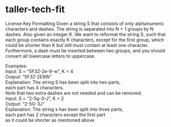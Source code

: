 # taller-tech-fit

License Key Formatting
Given a string S that consists of only alphanumeric characters and dashes.
The string is separated into N + 1 groups by N dashes. Also given an integer K.
We want to reformat the string S, such that each group contains exactly K characters, except for the first group, 
which could be shorter than K but still must contain at least one character. Furthermore, a dash must be inserted between two groups,
and you should convert all lowercase letters to uppercase.

Examples:					
Input: S = “5F3Z-2e-9-w”, K = 4					
Output: “5F3Z-2E9W”					
Explanation: The string S has been split into two parts,					
each part has 4 characters.					
Note that two extra dashes are not needed and can be removed.					
Input: S = “2-5g-3-J”, K = 2					
Output: “2-5G-3J”					
Explanation: The string s has been split into three parts,					
each part has 2 characters except the first part					
as it could be shorter as mentioned above